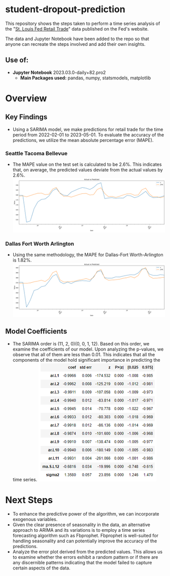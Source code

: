 # student-dropout-prediction

This repository shows the steps taken to perform a time series analysis of the "[St. Louis Fed Retail Trade](https://fred.stlouisfed.org/series/SMU53426604200000001)" data published on the Fed's website.  

The data and Jupyter Notebook have been added to the repo so that anyone can recreate the steps involved and add their own insights. 

## Use of:
* **Jupyter Notebook** 2023.03.0-daily+82.pro2
    * **Main Packages used:** pandas, numpy, statsmodels,
    matplotlib

# Overview
## Key Findings
* Using a SARIMA model, we make predictions for retail trade for the time period from 2022-02-01 to 2023-05-01. To evaluate the accuracy of the predictions, we  utilize the mean absolute percentage error (MAPE). 

### Seattle Tacoma Bellevue
* The MAPE value on the test set is calculated to be 2.6%. This indicates that, on average, the predicted  values deviate from the actual values by 2.6%. 
![alt text](https://github.com/monacosc1/retail-trade-prediction/blob/main/images/seattle_prediction.png) 

### Dallas Fort Worth Arlington
* Using the same methodology, the MAPE for Dallas-Fort Worth-Arlington is 1.82%.
![alt text](https://github.com/monacosc1/retail-trade-prediction/blob/main/images/dallas_prediction.png) 

## Model Coefficients
* The SARIMA order is (11, 2, 0)(0, 0, 1, 12). Based on this order, we examine the coefficients of our model. Upon analyzing the p-values, we observe that all of them are less than 0.01. This indicates that all the components of the model hold significant importance in predicting the time series.
![alt text](https://github.com/monacosc1/retail-trade-prediction/blob/main/images/seattle_model_summary.png) 

# Next Steps
* To enhance the predictive power of the algorithm, we can incorporate exogenous variables.
* Given the clear presence of seasonality in the data, an alternative approach to ARIMA and its variations is to employ a time series forecasting algorithm such as Fbprophet. Fbprophet is well-suited for handling seasonality and can potentially improve the accuracy of the predictions.
* Analyze the error plot derived from the predicted values. This allows us to examine whether the errors exhibit a random pattern or if there are any discernible patterns indicating that the model failed to capture certain aspects of the data.

